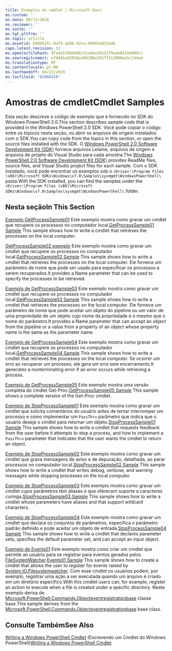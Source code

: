 ```yaml
---
title: Exemplos de cmdlet | Microsoft Docs
ms.custom: ''
ms.date: 09/13/2016
ms.reviewer: ''
ms.suite: ''
ms.tgt_pltfrm: ''
ms.topic: article
ms.assetid: b99d53fc-0af9-426b-82ce-09955e031d4b
caps.latest.revision: 13
ms.openlocfilehash: 0fa4a5f804586c51ae6a36121f9aab041b0989cc
ms.sourcegitcommit: e7445ba8203da304286c591ff513900ad1c244a4
ms.translationtype: MT
ms.contentlocale: pt-BR
ms.lasthandoff: 04/23/2019
ms.locfileid: "62068416"
---
```

# <a name="cmdlet-samples"></a><span data-ttu-id="b38f2-102">Amostras de cmdlet</span><span class="sxs-lookup"><span data-stu-id="b38f2-102">Cmdlet Samples</span></span>

<span data-ttu-id="b38f2-103">Esta seção descreve o código de exemplo que é fornecido no SDK do Windows PowerShell 2.0.</span><span class="sxs-lookup"><span data-stu-id="b38f2-103">This section describes sample code that is provided in the Windows PowerShell 2.0 SDK.</span></span> <span data-ttu-id="b38f2-104">Você pode copiar o código entre os tópicos nesta seção, ou abrir os arquivos de origem instalados com o SDK.</span><span class="sxs-lookup"><span data-stu-id="b38f2-104">You can copy code from the topics in this section, or open the source files installed with the SDK.</span></span> <span data-ttu-id="b38f2-105">O [Windows PowerShell 2.0 Software Development Kit (SDK)](https://www.microsoft.com/en-us/download/details.aspx?id=2560) fornece arquivos Leiame, arquivos de origem e arquivos de projeto do Visual Studio para cada amostra.</span><span class="sxs-lookup"><span data-stu-id="b38f2-105">The [Windows PowerShell 2.0 Software Development Kit (SDK)](https://www.microsoft.com/en-us/download/details.aspx?id=2560) provides ReadMe files, source files, and Visual Studio project files for each sample.</span></span> <span data-ttu-id="b38f2-106">Com o SDK instalado, você pode encontrar os exemplos sob o `<Drive>:\Program Files (x86)\Microsoft SDKs\Windows\v7.0\Samples\sysmgmt\WindowsPowerShell\` pasta.</span><span class="sxs-lookup"><span data-stu-id="b38f2-106">With the SDK installed, you can find the samples under the `<Drive>:\Program Files (x86)\Microsoft SDKs\Windows\v7.0\Samples\sysmgmt\WindowsPowerShell\` folder.</span></span>

## <a name="in-this-section"></a><span data-ttu-id="b38f2-107">Nesta seção</span><span class="sxs-lookup"><span data-stu-id="b38f2-107">In This Section</span></span>

<span data-ttu-id="b38f2-108">[Exemplo GetProcessSample01](./getprocesssample01-sample.md) Este exemplo mostra como gravar um cmdlet que recupere os processos no computador local.</span><span class="sxs-lookup"><span data-stu-id="b38f2-108">[GetProcessSample01 Sample](./getprocesssample01-sample.md) This sample shows how to write a cmdlet that retrieves the processes on the local computer.</span></span>

<span data-ttu-id="b38f2-109">[GetProcessSample02 exemplo](./getprocesssample02-sample.md) Este exemplo mostra como gravar um cmdlet que recupere os processos no computador local.</span><span class="sxs-lookup"><span data-stu-id="b38f2-109">[GetProcessSample02 Sample](./getprocesssample02-sample.md) This sample shows how to write a cmdlet that retrieves the processes on the local computer.</span></span> <span data-ttu-id="b38f2-110">Ele fornece um parâmetro de nome que pode ser usado para especificar os processos a serem recuperados.</span><span class="sxs-lookup"><span data-stu-id="b38f2-110">It provides a Name parameter that can be used to specify the processes to be retrieved.</span></span>

<span data-ttu-id="b38f2-111">[Exemplo de GetProcessSample03](./getprocesssample03-sample.md) Este exemplo mostra como gravar um cmdlet que recupere os processos no computador local.</span><span class="sxs-lookup"><span data-stu-id="b38f2-111">[GetProcessSample03 Sample](./getprocesssample03-sample.md) This sample shows how to write a cmdlet that retrieves the processes on the local computer.</span></span> <span data-ttu-id="b38f2-112">Ele fornece um parâmetro de nome que pode aceitar um objeto do pipeline ou um valor de uma propriedade de um objeto cujo nome da propriedade é o mesmo que o nome do parâmetro.</span><span class="sxs-lookup"><span data-stu-id="b38f2-112">It provides a Name parameter that can accept an object from the pipeline or a value from a property of an object whose property name is the same as the parameter name.</span></span>

<span data-ttu-id="b38f2-113">[Exemplo de GetProcessSample04](./getprocesssample04-sample.md) Este exemplo mostra como gravar um cmdlet que recupere os processos no computador local.</span><span class="sxs-lookup"><span data-stu-id="b38f2-113">[GetProcessSample04 Sample](./getprocesssample04-sample.md) This sample shows how to write a cmdlet that retrieves the processes on the local computer.</span></span> <span data-ttu-id="b38f2-114">Se ocorrer um erro ao recuperar um processo, ele gera um erro sem encerramento.</span><span class="sxs-lookup"><span data-stu-id="b38f2-114">It generates a nonterminating error if an error occurs while retrieving a process.</span></span>

<span data-ttu-id="b38f2-115">[Exemplo de GetProcessSample05](./getprocesssample05-sample.md) Este exemplo mostra uma versão completa do cmdlet Get-Proc.</span><span class="sxs-lookup"><span data-stu-id="b38f2-115">[GetProcessSample05 Sample](./getprocesssample05-sample.md) This sample shows a complete version of the Get-Proc cmdlet.</span></span>

<span data-ttu-id="b38f2-116">[Exemplo de StopProcessSample01](./stopprocesssample01-sample.md) Este exemplo mostra como gravar um cmdlet que solicita comentários do usuário antes de tentar interromper um processo e como implementar um `PassThru` parâmetro que indica que o usuário deseja o cmdlet para retornar um objeto.</span><span class="sxs-lookup"><span data-stu-id="b38f2-116">[StopProcessSample01 Sample](./stopprocesssample01-sample.md) This sample shows how to write a cmdlet that requests feedback from the user before it attempts to stop a process, and how to implement a `PassThru` parameter that indicates that the user wants the cmdlet to return an object.</span></span>

<span data-ttu-id="b38f2-117">[Exemplo de StopProcessSample02](./stopprocesssample02-sample.md) Este exemplo mostra como gravar um cmdlet que grava mensagens de aviso e de depuração, detalhada, ao parar processos no computador local.</span><span class="sxs-lookup"><span data-stu-id="b38f2-117">[StopProcessSample02 Sample](./stopprocesssample02-sample.md) This sample shows how to write a cmdlet that writes debug, verbose, and warning messages while stopping processes on the local computer.</span></span>

<span data-ttu-id="b38f2-118">[Exemplo de StopProcessSample03](./stopprocesssample03-sample.md) Este exemplo mostra como gravar um cmdlet cujos parâmetros têm aliases e que oferecem suporte a caracteres curinga.</span><span class="sxs-lookup"><span data-stu-id="b38f2-118">[StopProcessSample03 Sample](./stopprocesssample03-sample.md) This sample shows how to write a cmdlet whose parameters have aliases and that support wildcard characters.</span></span>

<span data-ttu-id="b38f2-119">[Exemplo de StopProcessSample04](./stopprocesssample04-sample.md) Este exemplo mostra como gravar um cmdlet que declara os conjuntos de parâmetros, especifica o parâmetro padrão definido e pode aceitar um objeto de entrada.</span><span class="sxs-lookup"><span data-stu-id="b38f2-119">[StopProcessSample04 Sample](./stopprocesssample04-sample.md) This sample shows how to write a cmdlet that declares parameter sets, specifies the default parameter set, and can accept an input object.</span></span>

<span data-ttu-id="b38f2-120">[Exemplo de Events01](./events01-sample.md) Este exemplo mostra como criar um cmdlet que permite ao usuário para se registrar para eventos gerados pelos [FileSystemWatcher](/dotnet/api/System.IO.FileSystemWatcher).</span><span class="sxs-lookup"><span data-stu-id="b38f2-120">[Events01 Sample](./events01-sample.md) This sample shows how to create a cmdlet that allows the user to register for events raised by [System.IO.Filesystemwatcher](/dotnet/api/System.IO.FileSystemWatcher).</span></span> <span data-ttu-id="b38f2-121">Com esse cmdlet os usuários podem, por exemplo, registrar uma ação a ser executada quando um arquivo é criado em um diretório específico.</span><span class="sxs-lookup"><span data-stu-id="b38f2-121">With this cmdlet users can, for example, register an action to execute when a file is created under a specific directory.</span></span> <span data-ttu-id="b38f2-122">Neste exemplo deriva de [Microsoft.PowerShell.Commands.Objecteventregistrationbase](/dotnet/api/Microsoft.PowerShell.Commands.ObjectEventRegistrationBase) classe base.</span><span class="sxs-lookup"><span data-stu-id="b38f2-122">This sample derives from the [Microsoft.PowerShell.Commands.Objecteventregistrationbase](/dotnet/api/Microsoft.PowerShell.Commands.ObjectEventRegistrationBase) base class.</span></span>

## <a name="see-also"></a><span data-ttu-id="b38f2-123">Consulte Também</span><span class="sxs-lookup"><span data-stu-id="b38f2-123">See Also</span></span>

<span data-ttu-id="b38f2-124">[Writing a Windows PowerShell Cmdlet](./writing-a-windows-powershell-cmdlet.md) (Escrevendo um Cmdlet do Windows PowerShell)</span><span class="sxs-lookup"><span data-stu-id="b38f2-124">[Writing a Windows PowerShell Cmdlet](./writing-a-windows-powershell-cmdlet.md)</span></span>
